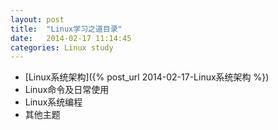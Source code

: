 ```yaml
---
layout: post
title:  "Linux学习之道目录"
date:   2014-02-17 11:14:45
categories: Linux study
---
```


* [Linux系统架构]({% post_url 2014-02-17-Linux系统架构 %})
* Linux命令及日常使用
* Linux系统编程
* 其他主题

[whutlinuxer]: https://github.com/WHUT-Coder
